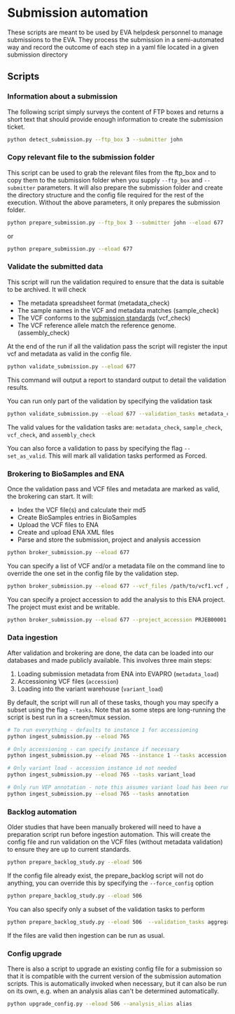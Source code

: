 # Submission automation


These scripts are meant to be used by EVA helpdesk personnel to manage submissions to the EVA.
They process the submission in a semi-automated way and record the outcome of each step in a yaml file located in a given submission directory


## Scripts


### Information about a submission

The following script simply surveys the content of FTP boxes and returns a short text that should provide enough information to create the submission ticket.

```bash
python detect_submission.py --ftp_box 3 --submitter john
```

### Copy relevant file to the submission folder

This script can be used to grab the relevant files from the ftp_box and to copy them to the submission folder when you supply `--ftp_box` and `--submitter` parameters. 
It will also prepare the submission folder and create the directory structure  and the config file required for the rest of the execution.
Without the above parameters, it only prepares the submission folder.


```bash
python prepare_submission.py --ftp_box 3 --submitter john --eload 677
```

or 

```bash
python prepare_submission.py --eload 677
```

### Validate the submitted data

This script will run the validation required to ensure that the data is suitable to be archived. It will check
 - The metadata spreadsheet format (metadata_check) 
 - The sample names in the VCF and metadata matches (sample_check)
 - The VCF conforms to the [submission standards](https://www.ebi.ac.uk/eva/?Help#submissionPanel) (vcf_check)
 - The VCF reference allele match the reference genome. (assembly_check)

 At the end of the run if all the validation pass the script will register the input vcf and metadata as valid in the config file.
 
 ```bash
python validate_submission.py --eload 677
```

This command will output a report to standard output to detail the validation results.

You can run only part of the validation by specifying the validation task
```bash
python validate_submission.py --eload 677 --validation_tasks metadata_check
```
The valid values for the validation tasks are: `metadata_check`, `sample_check`, `vcf_check`, and `assembly_check`

You can also force a validation to pass by specifying the flag `--set_as_valid`. This will mark all validation tasks performed as Forced.


### Brokering to BioSamples and ENA

Once the validation pass and VCF files and metadata are marked as valid, the brokering can start. It will:
 - Index the VCF file(s) and calculate their md5
 - Create BioSamples entries in BioSamples
 - Upload the VCF files to ENA
 - Create and upload ENA XML files
 - Parse and store the submission, project and analysis accession

 ```bash
python broker_submission.py --eload 677
```

You can specify a list of VCF and/or a metadata file on the command line to override the one set in the config file by the validation step.
 ```bash
python broker_submission.py --eload 677 --vcf_files /path/to/vcf1.vcf /path/to/vcf2.vcf --metadata_file /path/to/metadata.xlsx
```

You can specify a project accession to add the analysis to this ENA project. The project must exist and be writable.

 ```bash
python broker_submission.py --eload 677 --project_accession PRJEB00001
```

### Data ingestion

After validation and brokering are done, the data can be loaded into our databases and made publicly available.
This involves three main steps:

1. Loading submission metadata from ENA into EVAPRO (`metadata_load`)
2. Accessioning VCF files (`accession`)
3. Loading into the variant warehouse (`variant_load`)

By default, the script will run all of these tasks, though you may specify a subset using the flag `--tasks`.
Note that as some steps are long-running the script is best run in a screen/tmux session.

```bash
# To run everything - defaults to instance 1 for accessioning
python ingest_submission.py --eload 765

# Only accessioning - can specify instance if necessary
python ingest_submission.py --eload 765 --instance 1 --tasks accession

# Only variant load - accession instance id not needed
python ingest_submission.py --eload 765 --tasks variant_load

# Only run VEP annotation - note this assumes variant load has been run
python ingest_submission.py --eload 765 --tasks annotation
```

### Backlog automation

Older studies that have been manually brokered will need to have a preparation script run before ingestion automation.
This will create the config file and run validation on the VCF files (without metadata validation) to ensure they are up to current standards.

```bash
python prepare_backlog_study.py --eload 506
```

If the config file already exist, the prepare_backlog script will not do anything, you can override this by specifying the `--force_config` option

```bash
python prepare_backlog_study.py --eload 506
```

You can also specify only a subset of the validation tasks to perform

```bash
python prepare_backlog_study.py --eload 506  --validation_tasks aggregation_check
```

If the files are valid then ingestion can be run as usual.

### Config upgrade

There is also a script to upgrade an existing config file for a submission so that it is compatible with the current version of the submission automation scripts.
This is automatically invoked when necessary, but it can also be run on its own, e.g. when an analysis alias can't be determined automatically.
```bash
python upgrade_config.py --eload 506 --analysis_alias alias
```
